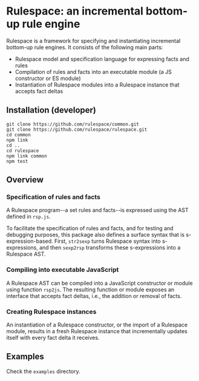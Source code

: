 Rulespace: an incremental bottom-up rule engine
===============================================

Rulespace is a framework for specifying and instantiating incremental bottom-up rule engines.
It consists of the following main parts:
- Rulespace model and specification language for expressing facts and rules
- Compilation of rules and facts into an executable module (a JS constructor or ES module)
- Instantiation of Rulespace modules into a Rulespace instance that accepts fact deltas


Installation (developer)
------------------------

```
git clone https://github.com/rulespace/common.git
git clone https://github.com/rulespace/rulespace.git
cd common
npm link
cd ..
cd rulespace
npm link common
npm test
```

Overview
--------

### Specification of rules and facts
A Rulespace program--a set rules and facts--is expressed using the AST defined in `rsp.js`.

To facilitate the specification of rules and facts, and for testing and debugging purposes, this package also defines a surface syntax that is s-expression-based.
First, `str2sexp` turns Rulespace syntax into s-expressions, and then `sexp2rsp` transforms these s-expressions into a Rulespace AST.


### Compiling into executable JavaScript
A Rulespace AST can be compiled into a JavaScript constructor or module using function `rsp2js`. 
The resulting function or module exposes an interface that accepts fact deltas, i.e., the addition or removal of facts.


### Creating Rulespace instances
An instantiation of a Rulespace constructor, or the import of a Rulespace module, results in a fresh Rulespace instance that incrementally updates itself with every fact delta it receives.



Examples
--------

Check the `examples` directory.

